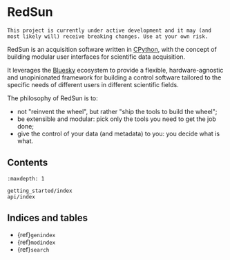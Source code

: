 # RedSun

```{warning}
This project is currently under active development and it may (and most likely will) receive breaking changes. Use at your own risk.
```

RedSun is an acquisition software written in [CPython], with the concept of building modular user interfaces for scientific data acquisition.

It leverages the [Bluesky] ecosystem to provide a flexible, hardware-agnostic and unopinionated framework for building a control software tailored to the specific needs of different users in different scientific fields.

The philosophy of RedSun is to:

- not "reinvent the wheel", but rather "ship the tools to build the wheel";
- be extensible and modular: pick only the tools you need to get the job done;
- give the control of your data (and metadata) to you: you decide what is what.

## Contents

```{toctree}
:maxdepth: 1

getting_started/index
api/index
```

## Indices and tables

- {ref}`genindex`
- {ref}`modindex`
- {ref}`search`

[bluesky]: https://blueskyproject.io/bluesky/main/index.html
[cpython]: https://www.python.org/
